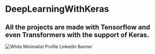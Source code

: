 # DeepLearningWithKeras
All the projects are made with Tensorflow and even Transformers with the support of Keras.
---
![White Minimalist Profile LinkedIn Banner](https://github.com/user-attachments/assets/a87aafd4-848d-41b6-af30-114d1f2b2f57)
